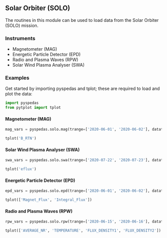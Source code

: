 
## Solar Orbiter (SOLO)
The routines in this module can be used to load data from the Solar Orbiter (SOLO) mission. 

### Instruments
- Magnetometer (MAG)
- Energetic Particle Detector (EPD)
- Radio and Plasma Waves (RPW)
- Solar Wind Plasma Analyser (SWA)

### Examples
Get started by importing pyspedas and tplot; these are required to load and plot the data:

```python
import pyspedas
from pytplot import tplot
```

#### Magnetometer (MAG)

```python
mag_vars = pyspedas.solo.mag(trange=['2020-06-01', '2020-06-02'], datatype='rtn-normal')

tplot('B_RTN')
```

#### Solar Wind Plasma Analyser (SWA)

```python
swa_vars = pyspedas.solo.swa(trange=['2020-07-22', '2020-07-23'], datatype='pas-eflux')

tplot('eflux')
```

#### Energetic Particle Detector (EPD)

```python
epd_vars = pyspedas.solo.epd(trange=['2020-06-01', '2020-06-02'], datatype='step', mode='rates')

tplot(['Magnet_Flux', 'Integral_Flux'])
```

#### Radio and Plasma Waves (RPW)

```python
rpw_vars = pyspedas.solo.rpw(trange=['2020-06-15', '2020-06-16'], datatype='hfr-surv')

tplot(['AVERAGE_NR', 'TEMPERATURE', 'FLUX_DENSITY1', 'FLUX_DENSITY2'])
```
